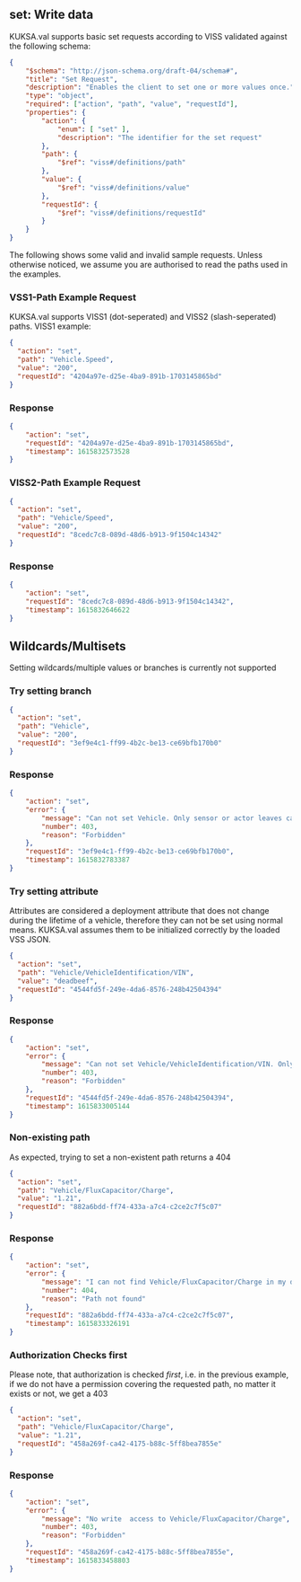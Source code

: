 ## set: Write data

KUKSA.val supports basic set requests according to VISS validated against the following schema:


```json
{
    "$schema": "http://json-schema.org/draft-04/schema#",
    "title": "Set Request",
    "description": "Enables the client to set one or more values once.",
    "type": "object",
    "required": ["action", "path", "value", "requestId"],
    "properties": {
        "action": {
            "enum": [ "set" ],
            "description": "The identifier for the set request"
        },
        "path": {
            "$ref": "viss#/definitions/path"
        },
        "value": {
            "$ref": "viss#/definitions/value"
        },
        "requestId": {
            "$ref": "viss#/definitions/requestId"
        }
    }
}
```

The following shows some valid and invalid sample requests. Unless otherwise noticed, we assume you are authorised to read the paths used in the examples.

### VSS1-Path Example Request

KUKSA.val supports VISS1 (dot-seperated) and VISS2 (slash-seperated) paths. VISS1 example:

```json 
{
  "action": "set",
  "path": "Vehicle.Speed",
  "value": "200",
  "requestId": "4204a97e-d25e-4ba9-891b-1703145865bd"
}
```

### Response

```json
{
    "action": "set", 
    "requestId": "4204a97e-d25e-4ba9-891b-1703145865bd", 
    "timestamp": 1615832573528
}
```

### VISS2-Path Example Request

```json
{
  "action": "set",
  "path": "Vehicle/Speed",
  "value": "200",
  "requestId": "8cedc7c8-089d-48d6-b913-9f1504c14342"
}
```

### Response

```json
{
    "action": "set", 
    "requestId": "8cedc7c8-089d-48d6-b913-9f1504c14342", 
    "timestamp": 1615832646622
}
```

## Wildcards/Multisets

Setting wildcards/multiple values or branches is currently not supported

### Try setting branch

```json
{
  "action": "set",
  "path": "Vehicle",
  "value": "200",
  "requestId": "3ef9e4c1-ff99-4b2c-be13-ce69bfb170b0"
}
```

### Response
 
```json
{
    "action": "set", 
    "error": {
        "message": "Can not set Vehicle. Only sensor or actor leaves can be set.", 
        "number": 403, 
        "reason": "Forbidden"
    }, 
    "requestId": "3ef9e4c1-ff99-4b2c-be13-ce69bfb170b0", 
    "timestamp": 1615832783387
}
```

### Try setting attribute
Attributes are considered a deployment attribute that does not change during the lifetime of a vehicle, therefore they can not be set using normal means. KUKSA.val assumes them to be initialized correctly by the loaded VSS JSON.

```json
{
  "action": "set",
  "path": "Vehicle/VehicleIdentification/VIN",
  "value": "deadbeef",
  "requestId": "4544fd5f-249e-4da6-8576-248b42504394"
}
```

### Response

```json
{
    "action": "set", 
    "error": {
        "message": "Can not set Vehicle/VehicleIdentification/VIN. Only sensor or actor leaves can be set.", 
        "number": 403, 
        "reason": "Forbidden"
    }, 
    "requestId": "4544fd5f-249e-4da6-8576-248b42504394", 
    "timestamp": 1615833005144
}

```

### Non-existing path
As expected, trying to set a non-existent path returns a 404

```json
{
  "action": "set",
  "path": "Vehicle/FluxCapacitor/Charge",
  "value": "1.21",
  "requestId": "882a6bdd-ff74-433a-a7c4-c2ce2c7f5c07"
}
```

### Response

```json
{
    "action": "set", 
    "error": {
        "message": "I can not find Vehicle/FluxCapacitor/Charge in my db", 
        "number": 404, 
        "reason": "Path not found"
    }, 
    "requestId": "882a6bdd-ff74-433a-a7c4-c2ce2c7f5c07", 
    "timestamp": 1615833326191
}
```

### Authorization Checks first
Please note, that authorization is checked *first*, i.e. in the previous example, if we do not have a permission covering the requested path, no matter it exists or not, we get a 403

```json
{
  "action": "set",
  "path": "Vehicle/FluxCapacitor/Charge",
  "value": "1.21",
  "requestId": "458a269f-ca42-4175-b88c-5ff8bea7855e"
}
```

### Response

```json
{
    "action": "set", 
    "error": {
        "message": "No write  access to Vehicle/FluxCapacitor/Charge", 
        "number": 403, 
        "reason": "Forbidden"
    }, 
    "requestId": "458a269f-ca42-4175-b88c-5ff8bea7855e", 
    "timestamp": 1615833458803
}
```

